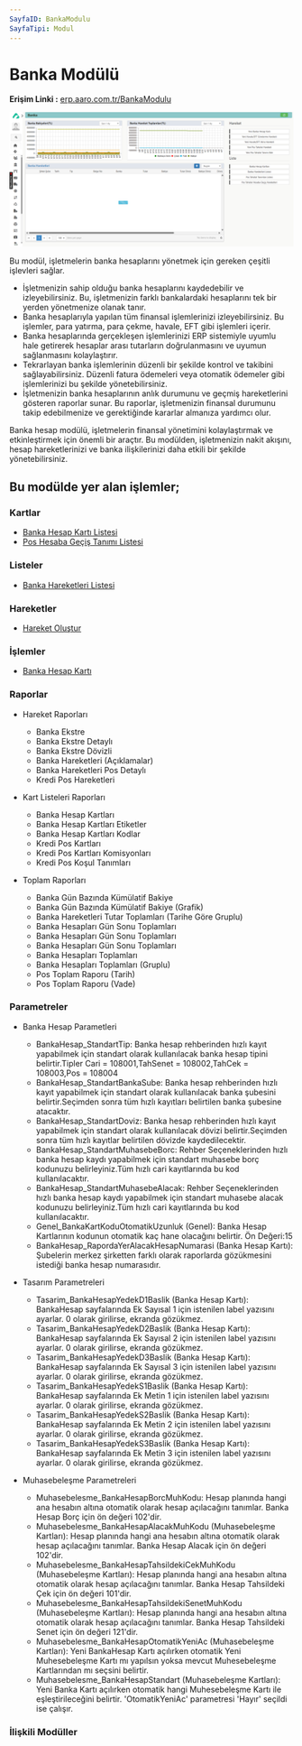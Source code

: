 ```yaml
---
SayfaID: BankaModulu
SayfaTipi: Modul
---
```


# Banka Modülü

**Erişim Linki :** [erp.aaro.com.tr/BankaModulu](erp.aaro.com.tr/BankaModulu)

[![Image](../Banka/Icindekiler.png)](Icindekiler)

Bu modül, işletmelerin banka hesaplarını yönetmek için gereken çeşitli işlevleri sağlar. 

- İşletmenizin sahip olduğu banka hesaplarını kaydedebilir ve izleyebilirsiniz. Bu, işletmenizin farklı bankalardaki hesaplarını tek bir yerden yönetmenize olanak tanır.
- Banka hesaplarıyla yapılan tüm finansal işlemlerinizi izleyebilirsiniz. Bu işlemler, para yatırma, para çekme, havale, EFT gibi işlemleri içerir.
- Banka hesaplarında gerçekleşen işlemlerinizi ERP sistemiyle uyumlu hale getirerek hesaplar arası tutarların doğrulanmasını ve uyumun sağlanmasını kolaylaştırır.
- Tekrarlayan banka işlemlerinin düzenli bir şekilde kontrol ve takibini sağlayabilirsiniz. Düzenli fatura ödemeleri veya otomatik ödemeler gibi işlemlerinizi bu şekilde yönetebilirsiniz.
- İşletmenizin banka hesaplarının anlık durumunu ve geçmiş hareketlerini gösteren raporlar sunar. Bu raporlar, işletmenizin finansal durumunu takip edebilmenize ve gerektiğinde kararlar almanıza yardımcı olur.

Banka hesap modülü, işletmelerin finansal yönetimini kolaylaştırmak ve etkinleştirmek için önemli bir araçtır. 
Bu modülden, işletmenizin nakit akışını, hesap hareketlerinizi ve banka ilişkilerinizi daha etkili bir şekilde yönetebilirsiniz.

## Bu modülde yer alan işlemler;

### Kartlar

- [Banka Hesap Kartı Listesi](../Banka/BankaHesapListesi.md)
- [Pos Hesaba Geçiş Tanımı Listesi](../Banka/PosHesabaGecisTanimiListesi.md)

### Listeler

- [Banka Hareketleri Listesi](../Banka/BankaHareketleriListesi.md)

### Hareketler

- [Hareket Oluştur](../Banka/HareketOlustur.md)

### İşlemler

- [Banka Hesap Kartı](../Banka/BankaHesapKarti.md)

### Raporlar

- Hareket Raporları
	- Banka Ekstre
	- Banka Ekstre Detaylı
	- Banka Ekstre Dövizli
	- Banka Hareketleri (Açıklamalar)
	- Banka Hareketleri Pos Detaylı
	- Kredi Pos Hareketleri

- Kart Listeleri Raporları
	- Banka Hesap Kartları
	- Banka Hesap Kartları Etiketler
	- Banka Hesap Kartları Kodlar
	- Kredi Pos Kartları 
	- Kredi Pos Kartları Komisyonları
	- Kredi Pos Koşul Tanımları

- Toplam Raporları
	- Banka Gün Bazında Kümülatif Bakiye
	- Banka Gün Bazında Kümülatif Bakiye (Grafik)
	- Banka Hareketleri Tutar Toplamları (Tarihe Göre Gruplu)
	- Banka Hesapları Gün Sonu Toplamları
	- Banka Hesapları Gün Sonu Toplamları
	- Banka Hesapları Gün Sonu Toplamları
	- Banka Hesapları Toplamları
	- Banka Hesapları Toplamları (Gruplu)
	- Pos Toplam Raporu (Tarih)
	- Pos Toplam Raporu (Vade)

### Parametreler

- Banka Hesap Parametleri 
	- BankaHesap_StandartTip: Banka hesap rehberinden hızlı kayıt yapabilmek için standart olarak kullanılacak banka hesap tipini belirtir.Tipler Cari = 108001,TahSenet = 108002,TahCek = 108003,Pos = 108004
	- BankaHesap_StandartBankaSube: Banka hesap rehberinden hızlı kayıt yapabilmek için standart olarak kullanılacak banka şubesini belirtir.Seçimden sonra tüm hızlı kayıtları belirtilen banka şubesine atacaktır.
	- BankaHesap_StandartDoviz: Banka hesap rehberinden hızlı kayıt yapabilmek için standart olarak kullanılacak dövizi belirtir.Seçimden sonra tüm hızlı kayıtlar belirtilen dövizde kaydedilecektir.
	- BankaHesap_StandartMuhasebeBorc: Rehber Seçeneklerinden hızlı banka hesap kaydı yapabilmek için standart muhasebe borç kodunuzu belirleyiniz.Tüm hızlı cari kayıtlarında bu kod kullanılacaktır.
	- BankaHesap_StandartMuhasebeAlacak: Rehber Seçeneklerinden hızlı banka hesap kaydı yapabilmek için standart muhasebe alacak kodunuzu belirleyiniz.Tüm hızlı cari kayıtlarında bu kod kullanılacaktır.
	- Genel_BankaKartKoduOtomatikUzunluk (Genel): Banka Hesap Kartlarının kodunun otomatik kaç hane olacağını belirtir. Ön Değeri:15
	- BankaHesap_RapordaYerAlacakHesapNumarasi (Banka Hesap Kartı): Şubelerin merkez şirketten farklı olarak raporlarda gözükmesini istediği banka hesap numarasıdır.

- Tasarım Parametreleri 
	- Tasarim_BankaHesapYedekD1Baslik (Banka Hesap Kartı): BankaHesap sayfalarında Ek Sayısal 1 için istenilen label yazısını ayarlar. 0 olarak girilirse, ekranda gözükmez.
	- Tasarim_BankaHesapYedekD2Baslik (Banka Hesap Kartı): BankaHesap sayfalarında Ek Sayısal 2 için istenilen label yazısını ayarlar. 0 olarak girilirse, ekranda gözükmez.
	- Tasarim_BankaHesapYedekD3Baslik (Banka Hesap Kartı): BankaHesap sayfalarında Ek Sayısal 3 için istenilen label yazısını ayarlar. 0 olarak girilirse, ekranda gözükmez.
	- Tasarim_BankaHesapYedekS1Baslik (Banka Hesap Kartı): BankaHesap sayfalarında Ek Metin 1 için istenilen label yazısını ayarlar. 0 olarak girilirse, ekranda gözükmez.
	- Tasarim_BankaHesapYedekS2Baslik (Banka Hesap Kartı): BankaHesap sayfalarında Ek Metin 2 için istenilen label yazısını ayarlar. 0 olarak girilirse, ekranda gözükmez.
	- Tasarim_BankaHesapYedekS3Baslik (Banka Hesap Kartı): BankaHesap sayfalarında Ek Metin 3 için istenilen label yazısını ayarlar. 0 olarak girilirse, ekranda gözükmez.

- Muhasebeleşme Parametreleri
	- Muhasebelesme_BankaHesapBorcMuhKodu: Hesap planında hangi ana hesabın altına otomatik olarak hesap açılacağını tanımlar. Banka Hesap Borç için ön değeri 102'dir.
	- Muhasebelesme_BankaHesapAlacakMuhKodu (Muhasebeleşme Kartları): Hesap planında hangi ana hesabın altına otomatik olarak hesap açılacağını tanımlar. Banka Hesap Alacak için ön değeri 102'dir.
	- Muhasebelesme_BankaHesapTahsildekiCekMuhKodu (Muhasebeleşme Kartları): Hesap planında hangi ana hesabın altına otomatik olarak hesap açılacağını tanımlar. Banka Hesap Tahsildeki Çek için ön değeri 101'dir.
	- Muhasebelesme_BankaHesapTahsildekiSenetMuhKodu (Muhasebeleşme Kartları): Hesap planında hangi ana hesabın altına otomatik olarak hesap açılacağını tanımlar. Banka Hesap Tahsildeki Senet için ön değeri 121'dir.
	- Muhasebelesme_BankaHesapOtomatikYeniAc (Muhasebeleşme Kartları): Yeni BankaHesap Kartı açılırken otomatik Yeni Muhesebeleşme Kartı mı yapılsın yoksa mevcut Muhesebeleşme Kartlarından mı seçsini belirtir.
	- Muhasebelesme_BankaHesapStandart (Muhasebeleşme Kartları): Yeni Banka Kartı açılırken otomatik hangi Muhesebeleşme Kartı ile eşleştirileceğini belirtir. 'OtomatikYeniAc' parametresi 'Hayır' seçildi ise çalışır.


### İlişkili Modüller



